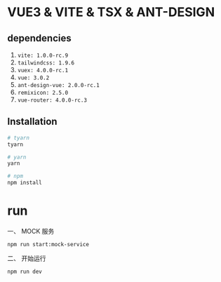 # VUE3 & VITE & TSX & ANT-DESIGN

## dependencies
1. `vite: 1.0.0-rc.9`
1. `tailwindcss: 1.9.6`
1. `vuex: 4.0.0-rc.1`
1. `vue: 3.0.2`
1. `ant-design-vue: 2.0.0-rc.1`
1. `remixicon: 2.5.0`
1. `vue-router: 4.0.0-rc.3`

## Installation
```bash
# tyarn
tyarn

# yarn
yarn

# npm
npm install
```

# run

一、 MOCK 服务
```
npm run start:mock-service
```
二、 开始运行
```
npm run dev
``` 
